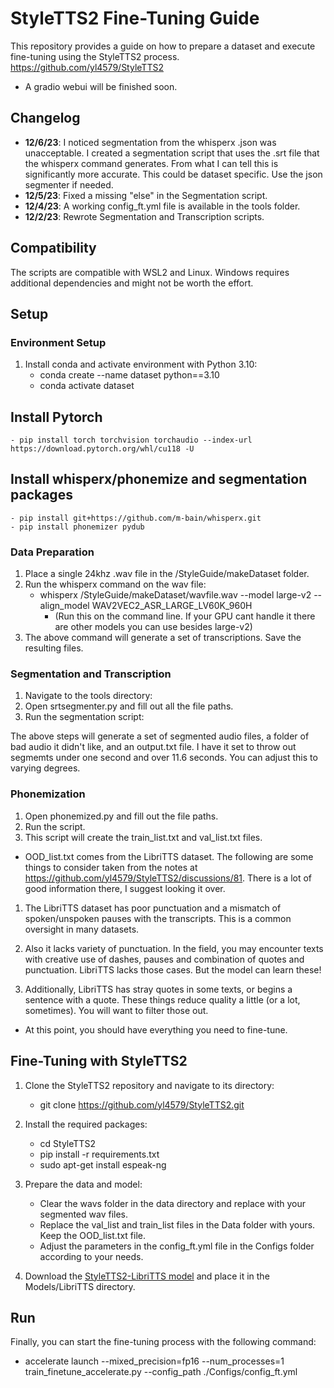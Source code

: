 # StyleTTS2 Fine-Tuning Guide

This repository provides a guide on how to prepare a dataset and execute fine-tuning using the StyleTTS2 process. https://github.com/yl4579/StyleTTS2

- A gradio webui will be finished soon.

## Changelog

- **12/6/23**: I noticed segmentation from the whisperx .json was unacceptable. I created a segmentation script that uses the .srt file that the whisperx command generates. From what I can tell this is significantly more accurate. This could be dataset specific. Use the json segmenter if needed.
- **12/5/23**: Fixed a missing "else" in the Segmentation script.
- **12/4/23**: A working config_ft.yml file is available in the tools folder.
- **12/2/23**: Rewrote Segmentation and Transcription scripts.

## Compatibility

The scripts are compatible with WSL2 and Linux. Windows requires additional dependencies and might not be worth the effort.

## Setup

### Environment Setup

1. Install conda and activate environment with Python 3.10:
    - conda create --name dataset python==3.10
    - conda activate dataset


## Install Pytorch

    - pip install torch torchvision torchaudio --index-url https://download.pytorch.org/whl/cu118 -U


## Install whisperx/phonemize and segmentation packages

    - pip install git+https://github.com/m-bain/whisperx.git
    - pip install phonemizer pydub


### Data Preparation

1. Place a single 24khz .wav file in the /StyleGuide/makeDataset folder.
2. Run the whisperx command on the wav file:
    - whisperx /StyleGuide/makeDataset/wavfile.wav --model large-v2 --align_model WAV2VEC2_ASR_LARGE_LV60K_960H
        - (Run this on the command line. If your GPU cant handle it there are other models you can use besides large-v2)
3. The above command will generate a set of transcriptions. Save the resulting files.


### Segmentation and Transcription

1. Navigate to the tools directory:
2. Open srtsegmenter.py and fill out all the file paths.
3. Run the segmentation script:

The above steps will generate a set of segmented audio files, a folder of bad audio it didn't like, and an output.txt file. I have it set to throw out segmemts under one second and over 11.6 seconds. You can adjust this to varying degrees. 

### Phonemization

1. Open phonemized.py and fill out the file paths.
2. Run the script.
3. This script will create the train_list.txt and val_list.txt files.

- OOD_list.txt comes from the LibriTTS dataset. The following are some things to consider taken from the notes at https://github.com/yl4579/StyleTTS2/discussions/81. There is a lot of good information there, I suggest looking it over.


1. The LibriTTS dataset has poor punctuation and a mismatch of spoken/unspoken pauses with the transcripts. This is a common oversight in many datasets.

2. Also it lacks variety of punctuation. In the field, you may encounter texts with creative use of dashes, pauses and combination of quotes and punctuation. LibriTTS lacks those cases. But the model can learn these!

3. Additionally, LibriTTS has stray quotes in some texts, or begins a sentence with a quote. These things reduce quality a little (or a lot, sometimes). You will want to filter those out. 

- At this point, you should have everything you need to fine-tune.


## Fine-Tuning with StyleTTS2

1. Clone the StyleTTS2 repository and navigate to its directory:
    - git clone https://github.com/yl4579/StyleTTS2.git

2. Install the required packages:
    - cd StyleTTS2
    - pip install -r requirements.txt
    - sudo apt-get install espeak-ng

3. Prepare the data and model:
    - Clear the wavs folder in the data directory and replace with your segmented wav files.
    - Replace the val_list and train_list files in the Data folder with yours. Keep the OOD_list.txt file.
    - Adjust the parameters in the config_ft.yml file in the Configs folder according to your needs.

4. Download the [StyleTTS2-LibriTTS model](https://huggingface.co/yl4579/StyleTTS2-LibriTTS) and place it in the Models/LibriTTS directory.

## Run

Finally, you can start the fine-tuning process with the following command:

- accelerate launch --mixed_precision=fp16 --num_processes=1 train_finetune_accelerate.py --config_path ./Configs/config_ft.yml

  
